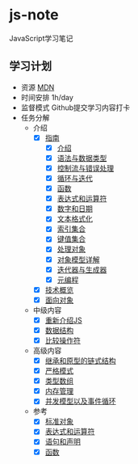 # js-note
JavaScript学习笔记

## 学习计划

* 资源
[MDN](https://developer.mozilla.org/zh-CN/docs/Web/JavaScript)
* 时间安排
1h/day
* 监督模式
Github提交学习内容打卡
* 任务分解
    - 介绍
        - [x] [指南](https://developer.mozilla.org/zh-CN/docs/Web/JavaScript/Guide)
            - [x] [介绍](https://developer.mozilla.org/zh-CN/docs/Web/JavaScript/Guide/Introduction)
            - [x] [语法与数据类型](https://developer.mozilla.org/zh-CN/docs/Web/JavaScript/Guide/Grammar_and_types)
            - [x] [控制流与错误处理](https://developer.mozilla.org/zh-CN/docs/Web/JavaScript/Guide/Control_flow_and_error_handling)
            - [x] [循环与迭代](https://developer.mozilla.org/zh-CN/docs/Web/JavaScript/Guide/Loops_and_iteration)
            - [x] [函数](https://developer.mozilla.org/zh-CN/docs/Web/JavaScript/Guide/Functions)
            - [x] [表达式和运算符](https://developer.mozilla.org/zh-CN/docs/Web/JavaScript/Guide/Expressions_and_Operators)
            - [x] [数字和日期](https://developer.mozilla.org/zh-CN/docs/Web/JavaScript/Guide/Numbers_and_dates)
            - [x] [文本格式化](https://developer.mozilla.org/zh-CN/docs/Web/JavaScript/Guide/Text_formatting)
            - [x] [索引集合](https://developer.mozilla.org/zh-CN/docs/Web/JavaScript/Guide/Indexed_collections)
            - [x] [键值集合](https://developer.mozilla.org/zh-CN/docs/Web/JavaScript/Guide/Keyed_collections)
            - [x] [处理对象](https://developer.mozilla.org/zh-CN/docs/Web/JavaScript/Guide/Working_with_Objects)
            - [x] [对象模型详解](https://developer.mozilla.org/zh-CN/docs/Web/JavaScript/Guide/Details_of_the_Object_Model)
            - [x] [迭代器与生成器](https://developer.mozilla.org/zh-CN/docs/Web/JavaScript/Guide/Iterators_and_Generators)
            - [x] [元编程](https://developer.mozilla.org/zh-CN/docs/Web/JavaScript/Guide/Meta_programming)
        - [x] [技术概览](https://developer.mozilla.org/zh-CN/docs/Web/JavaScript/JavaScript_technologies_overview)
        - [x] [面向对象](https://developer.mozilla.org/zh-CN/docs/Web/JavaScript/Introduction_to_Object-Oriented_JavaScript)
    - 中级内容
        - [x] [重新介绍JS](https://developer.mozilla.org/zh-CN/docs/Web/JavaScript/A_re-introduction_to_JavaScript)
        - [x] [数据结构](https://developer.mozilla.org/zh-CN/docs/Web/JavaScript/Data_structures)
        - [x] [比较操作符](https://developer.mozilla.org/zh-CN/docs/Web/JavaScript/Equality_comparisons_and_when_to_use_them)
    - 高级内容
        - [x] [继承和原型的链式结构](https://developer.mozilla.org/zh-CN/docs/Web/JavaScript/Guide/Inheritance_and_the_prototype_chain)
        - [x] [严格模式](https://developer.mozilla.org/zh-CN/docs/Web/JavaScript/Reference/Strict_mode)
        - [x] [类型数组](https://developer.mozilla.org/zh-CN/docs/Web/JavaScript/Typed_arrays)
        - [x] [内存管理](https://developer.mozilla.org/zh-CN/docs/Web/JavaScript/Memory_Management)
        - [x] [并发模型以及事件循环](https://developer.mozilla.org/zh-CN/docs/Web/JavaScript/EventLoop)
    - 参考
        - [x] [标准对象](https://developer.mozilla.org/zh-CN/docs/Web/JavaScript/Reference/Global_Objects)
        - [x] [表达式和运算符](https://developer.mozilla.org/zh-CN/docs/Web/JavaScript/Reference/Operators)
        - [x] [语句和声明](https://developer.mozilla.org/zh-CN/docs/Web/JavaScript/Reference/Statements)
        - [x] [函数](https://developer.mozilla.org/zh-CN/docs/Web/JavaScript/Reference/Functions)
